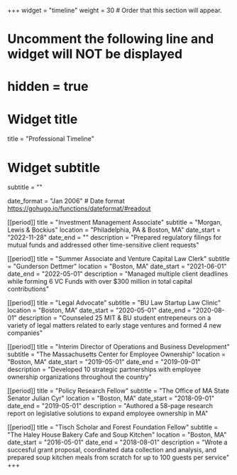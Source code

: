 +++
widget = "timeline"
weight = 30  # Order that this section will appear.

# Uncomment the following line and widget will NOT be displayed
# hidden = true

# Widget title
title = "Professional Timeline"
# Widget subtitle
subtitle = ""

date_format = "Jan 2006" # Date format https://gohugo.io/functions/dateformat/#readout

[[period]]
  title = "Investment Management Associate"
  subtitle = "Morgan, Lewis & Bockius"
  location = "Philadelphia, PA & Boston, MA"
  date_start = "2022-11-28"
  date_end = ""
  description = "Prepared regulatory filings for mutual funds and addressed other time-sensitive client requests"

[[period]]
  title = "Summer Associate and Venture Capital Law Clerk"
  subtitle = "Gunderson Dettmer"
  location = "Boston, MA"
  date_start = "2021-06-01"
  date_end = "2022-05-01"
  description = "Managed multiple client deadlines while forming 6 VC Funds with over $300 million in total capital contributions"

  [[period]]
  title = "Legal Advocate"
  subtitle = "BU Law Startup Law Clinic"
  location = "Boston, MA"
  date_start = "2020-05-01"
  date_end = "2020-08-01"
  description = "Counseled 25 MIT & BU student entrepeneurs on a variety of legal matters related to early stage ventures and formed 4 new companies"

  [[period]]
  title = "Interim Director of Operations and Business Development"
  subtitle = "The Massachusetts Center for Employee Ownership"
  location = "Boston, MA"
  date_start = "2019-05-01"
  date_end = "2019-09-01"
  description = "Developed 10 strategic partnerships with employee ownership organizations throughout the country"

  [[period]]
  title = "Policy Research Fellow"
  subtitle = "The Office of MA State Senator Julian Cyr"
  location = "Boston, MA"
  date_start = "2018-09-01"
  date_end = "2019-05-01"
  description = "Authored a 58-page research report on legislative solutions to expand employee ownership in MA"

  [[period]]
  title = "Tisch Scholar and Forest Foundation Fellow"
  subtitle = "The Haley House Bakery Cafe and Soup Kitchen"
  location = "Boston, MA"
  date_start = "2016-05-01"
  date_end = "2018-08-01"
  description = "Wrote a succesful grant proposal, coordinated data collection and analysis, and prepared soup kitchen meals from scratch for up to 100 guests per service"
+++